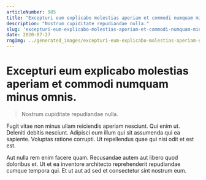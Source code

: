 ```yaml
---
articleNumber: 985
title: "Excepturi eum explicabo molestias aperiam et commodi numquam minus omnis."
description: "Nostrum cupiditate repudiandae nulla."
slug: 'excepturi-eum-explicabo-molestias-aperiam-et-commodi-numquam-minus-omnis.'
date: 2020-07-27
rngImg: ../generated_images/excepturi-eum-explicabo-molestias-aperiam-et-commodi-numquam-minus-omnis..jpg
---
```


# Excepturi eum explicabo molestias aperiam et commodi numquam minus omnis.

> Nostrum cupiditate repudiandae nulla.

Fugit vitae non minus ullam reiciendis aperiam nesciunt. Qui enim ut. Deleniti debitis nesciunt. Adipisci eum illum qui sit assumenda qui ea sapiente. Voluptas ratione corrupti. Ut repellendus quae qui nisi odit et est est.
 Aut nulla rem enim facere quam. Recusandae autem aut libero quod doloribus et. Ut et ea inventore architecto reprehenderit repudiandae cumque tempora qui. Et ut aut ad sed et consectetur sint nostrum eum.
